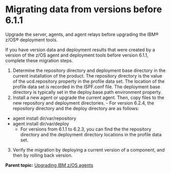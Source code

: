 # Migrating data from versions before 6.1.1

Upgrade the server, agents, and agent relays before upgrading the IBM® z/OS® deployment tools.

If you have version data and deployment results that were created by a version of the z/OS agent and deployment tools before version 6.1.1, complete these migration steps.

1.   Determine the repository directory and deployment base directory in the current installation of the product. The repository directory is the value of the ucd.repository property in the profile data set. The location of the profile data set is recorded in the ISPF.conf file. The deployment base directory is typically set in the deploy.base.path environment property. 
2.   Install a new agent or upgrade the current agent. Then, copy files to the new repository and deployment directories. 
    -   For version 6.2.4, the repository directory and the deploy directory are as follows:

-   agent install dir/var/repository
-   agent install dir/var/deploy
    -   For versions from 6.1.1 to 6.2.3, you can find the the repository directory and the deployment directory locations in the profile data set.
3.   Verify the migration by deploying a current version of a component, and then by rolling back version. 

**Parent topic:** [Upgrading IBM z/OS agents](../../com.udeploy.install.doc/topics/upgrade_zOS_agents.md)

